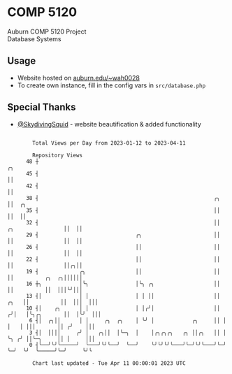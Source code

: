 # COMP 5120
Auburn COMP 5120 Project  
Database Systems

## Usage
- Website hosted on [auburn.edu/~wah0028](https://webhome.auburn.edu/~wah0028/)
- To create own instance, fill in the config vars in `src/database.php`

## Special Thanks
- [@SkydivingSquid](https://github.com/SkydivingSquid) - website beautification & added functionality

```

        Total Views per Day from 2023-01-12 to 2023-04-11

        Repository Views
      48 ┼                                                                                   ╭╮
      45 ┤                                                                                   ││
      42 ┤                                                                                   ││
      38 ┤                                                        ╭╮                         ││  ╭╮
      35 ┤                                                        ││                         ││  ││
      32 ┤                                                        ││       ╭╮                ││  ││
      29 ┤                               ╭╮                       ││       ││                ││  ││
      26 ┤                               ││                       ││       ││                ││  ││
      22 ┤                               ││                       ││       ││                ││╭╮││
      19 ┤             ╭╮                ││                       ││       ││          ╭╮  ╭╮││││││
      16 ┼╮            │╰╮               │╰╮ ╭╮                   ││       ││          ││  │││╰╯│││
      13 ┤│            │ │               │ │ ││                   ││  ╭╮   ││          ││  │││  │││
      10 ┤│    ╭╮      │ │               │ │╭╯│                   ││ ╭╯│   │╰╮╭╮       ││  │╰╯  │││
       6 ┤│  ╭╮││      │ │     ╭╮  ╭╮    │ ╰╯ │            ╭╮     ││ │ │   │ │││       ││ ╭╯    │││
       3 ┤│  ││││     ╭╯ │   ╭╮││  │╰─╮  │    │╭╮╭╮╭╮   ╭╮ ││╭╮   ││ │ ╰╮ ╭╯ ││╰─╮     ││ │     │││
       0 ┤╰──╯╰╯╰─────╯  ╰───╯╰╯╰──╯  ╰──╯    ╰╯╰╯╰╯╰───╯╰─╯╰╯╰───╯╰─╯  ╰─╯  ╰╯  ╰─────╯╰─╯     ╰╯╰

        Chart last updated - Tue Apr 11 00:00:01 2023 UTC
        
```
